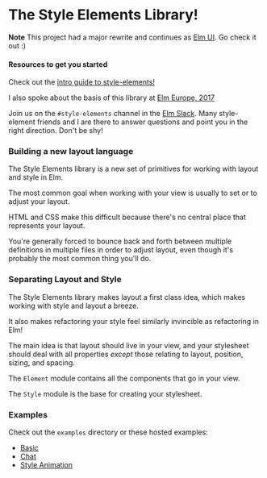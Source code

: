 # The Style Elements Library!

**Note** This project had a major rewrite and continues as [Elm UI](https://github.com/mdgriffith/elm-ui).  Go check it out :)


#### Resources to get you started

Check out the [intro guide to style-elements!](https://mdgriffith.gitbooks.io/style-elements/content/)

I also spoke about the basis of this library at [Elm Europe, 2017](https://www.youtube.com/watch?v=NYb2GDWMIm0)


Join us on the `#style-elements` channel in the [Elm Slack](https://elmlang.herokuapp.com/).  Many style-element friends and I are there to answer questions and point you in the right direction.  Don't be shy!



### Building a new layout language

The Style Elements library is a new set of primitives for working with layout and style in Elm.

The most common goal when working with your view is usually to set or to adjust your layout.

HTML and CSS make this difficult because there's no central place that represents your layout.

You're generally forced to bounce back and forth between multiple definitions in multiple files in order to adjust layout, even though it's probably the most common thing you'll do.

### Separating Layout and Style

The Style Elements library makes layout a first class idea, which makes working with style and layout a breeze.

It also makes refactoring your style feel similarly invincible as refactoring in Elm!

The main idea is that layout should live in your view, and your stylesheet should deal with all properties _except_ those relating to layout, position, sizing, and spacing.

The `Element` module contains all the components that go in your view.

The `Style` module is the base for creating your stylesheet.

### Examples

Check out the `examples` directory or these hosted examples:

* [Basic](https://ellie-app.com/44kytqVfZ7Ha1/1)
* [Chat](https://ellie-app.com/44kF6WX2nr2a1/0)
* [Style Animation](https://ellie-app.com/44kGyLMNFMba1/0)
